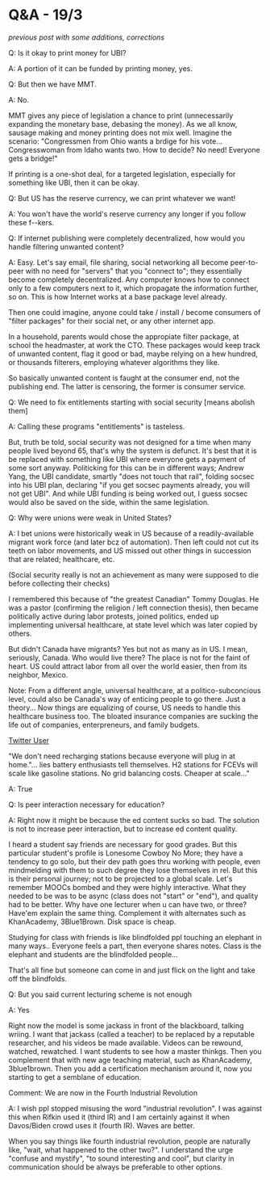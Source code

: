 # Q&A - 19/3

*previous post with some additions, corrections*

Q: Is it okay to print money for UBI?

A: A portion of it can be funded by printing money, yes.

Q: But then we have MMT.

A: No.

MMT gives any piece of legislation a chance to print (unnecessarily
expanding the monetary base, debasing the money). As we all know,
sausage making and money printing does not mix well. Imagine the
scenario: "Congressmen from Ohio wants a brdige for his
vote... Congresswoman from Idaho wants two. How to decide? No need!
Everyone gets a bridge!"

If printing is a one-shot deal, for a targeted legislation, especially
for something like UBI, then it can be okay.

Q: But US has the reserve currency, we can print whatever we want!

A: You won't have the world's reserve currency any longer if you follow these f--kers.

Q: If internet publishing were completely decentralized, how would you
handle filtering unwanted content?

A: Easy. Let's say email, file sharing, social networking all become
peer-to-peer with no need for "servers" that you "connect to"; they
essentially become completely decentralized. Any computer knows how to
connect only to a few computers next to it, which propagate the
information further, so on. This is how Internet works at a base
package level already.

Then one could imagine, anyone could take / install / become consumers
of "filter packages" for their social net, or any other internet app.

In a household, parents would chose the appropiate filter package, at
school the headmaster, at work the CTO. These packages would keep
track of unwanted content, flag it good or bad, maybe relying on a hew
hundred, or thousands filterers, employing whatever algorithms they
like.

So basically unwanted content is faught at the consumer end, not the
publishing end. The latter is censoring, the former is consumer
service.

Q: We need to fix entitlements starting with social security [means
abolish them]

A: Calling these programs "entitlements" is tasteless.

But, truth be told, social security was not designed for a time when
many people lived beyond 65, that's why the system is defunct. It's
best that it is be replaced with something like UBI where everyone
gets a payment of some sort anyway. Politicking for this can be in
different ways; Andrew Yang, the UBI candidate, smartly "does not
touch that rail", folding socsec into his UBI plan, declaring "if you
get socsec payments already, you will not get UBI". And while UBI
funding is being worked out, I guess socsec would also be saved on the
side, within the same legislation.

Q: Why were unions were weak in United States?

A: I bet unions were historically weak in US because of a
readily-available migrant work force (and later bcz of
automation). Then left could not cut its teeth on labor movements, and
US missed out other things in succession that are related; healthcare,
etc.

(Social security really is not an achievement as many were supposed to
die before collecting their checks)

I remembered this because of "the greatest Canadian" Tommy Douglas. He
was a pastor (confirming the religion / left connection thesis), then
became politically active during labor protests, joined politics,
ended up implementing universal healthcare, at state level which was
later copied by others.

But didn't Canada have migrants? Yes but not as many as in US. I mean,
seriously, Canada. Who would live there? The place is not for the
faint of heart. US could attract labor from all over the world easier,
then from its neighbor, Mexico.

Note: From a different angle, universal healthcare, at a
politico-subconcious level, could also be Canada's way of enticing
people to go there. Just a theory... Now things are equalizing of
course, US needs to handle this healthcare business too. The bloated
insurance companies are sucking the life out of companies,
enterpreneurs, and family budgets.

[Twitter User](https://mobile.twitter.com/garrygolden/status/1104850079985401856)

"We don't need recharging stations because everyone will plug in at
home."... lies battery enthusiasts tell themselves. H2 stations for
FCEVs will scale like gasoline stations. No grid balancing
costs. Cheaper at scale..."

A: True

Q: Is peer interaction necessary for education?

A: Right now it might be because the ed content sucks so bad. The
solution is not to increase peer interaction, but to increase ed
content quality.

I heard a student say friends are necessary for good grades. But this
particular student's profile is Lonesome Cowboy No More; they have a
tendency to go solo, but their dev path goes thru working with people,
even mindmelding with them to such degree they lose themselves in
rel. But this is their personal journey; not to be projected to a
global scale. Let's remember MOOCs bombed and they were highly
interactive. What they needed to be was to be async (class does not
"start" or "end"), and quality had to be better. Why have one lecturer
when u can have two, or three? Have'em explain the same
thing. Complement it with alternates such as KhanAcademy,
3Blue1Brown. Disk space is cheap.

Studying for class with friends is like blindfolded ppl touching an
elephant in many ways.. Everyone feels a part, then everyone shares
notes. Class is the elephant and students are the blindfolded
people...

That's all fine but someone can come in and just flick on the light
and take off the blindfolds.

Q: But you said current lecturing scheme is not enough

A: Yes

Right now the model is some jackass in front of the blackboard,
talking wriing. I want that jackass (called a teacher) to be replaced
by a reputable researcher, and his videos be made available. Videos
can be rewound, watched, rewatched. I want students to see how a
master thinkgs. Then you complement that with new age teaching
material, such as KhanAcademy, 3blue1brown. Then you add a
certification mechanism around it, now you starting to get a semblane
of education.

Comment: We are now in the Fourth Industrial Revolution

A: I wish ppl stopped misusing the word "industrial revolution". I was
against this when Rifkin used it (third IR) and I am certainly against
it when Davos/Biden crowd uses it (fourth IR). Waves are better.

When you say things like fourth industrial revolution, people are
naturally like, "wait, what happened to the other two?". I understand
the urge "confuse and mystify", "to sound interesting and cool", but
clarity in communication should be always be preferable to other options.

